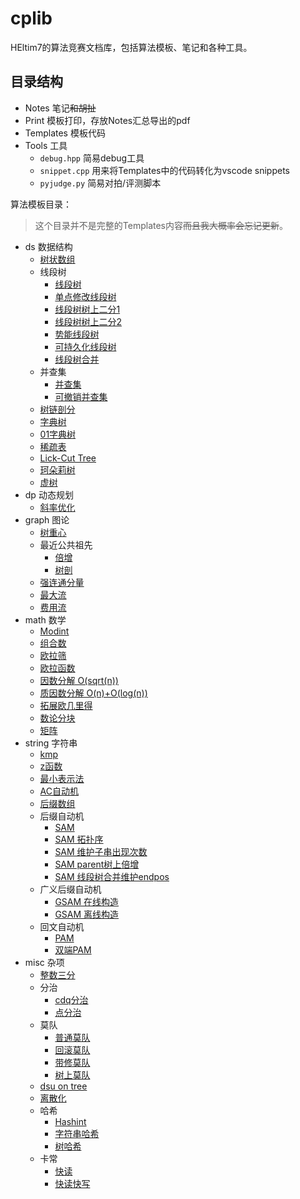 # cplib

HEltim7的算法竞赛文档库，包括算法模板、笔记和各种工具。

## 目录结构

- Notes 笔记~~和胡扯~~
- Print 模板打印，存放Notes汇总导出的pdf
- Templates 模板代码
- Tools 工具
  - `debug.hpp` 简易debug工具
  - `snippet.cpp` 用来将Templates中的代码转化为vscode snippets
  - `pyjudge.py` 简易对拍/评测脚本

算法模板目录：

> 这个目录并不是完整的Templates内容~~而且我大概率会忘记更新~~。

- ds 数据结构
  - [树状数组](./Templates/ds/fenwick_tree.cpp)
  - 线段树
    - [线段树](./Templates/ds/segment_tree.cpp)
    - [单点修改线段树](./Templates/ds/segment_tree_without_lazy_tag.cpp)
    - [线段树树上二分1](./Templates/ds/binary_search_on_segment_tree.cpp)
    - [线段树树上二分2](./Templates/ds/binary_search_on_segment_tree_prefix.cpp.cpp)
    - [势能线段树](./Templates/ds/potential_segment_tree.cpp)
    - [可持久化线段树](./Templates/ds/persistent_segment_tree.cpp)
    - [线段树合并](./Templates/ds/merge_split_segment_tree.cpp)
  - 并查集
    - [并查集](./Templates/ds/disjoint_union_set.cpp)
    - [可撤销并查集](./Templates/ds/undoable_disjoint_union_set.cpp)
  - [树链剖分](./Templates/ds/heavy_path_decomposition.cpp)
  - [字典树](./Templates/ds/trie.cpp)
  - [01字典树](./Templates/ds/binary_trie.cpp)
  - [稀疏表](./Templates/ds/sparse_table.cpp)
  - [Lick-Cut Tree](./Templates/ds/link_cut_tree.cpp)
  - [珂朵莉树](./Templates/ds/chtholly_tree.cpp)
  - [虚树](./Templates/ds/virtual_tree.cpp)
- dp 动态规划
  - [斜率优化](./Templates/dp/convex_hull_trick.cpp)
- graph 图论
  - [树重心](./Templates/graph/centroid.cpp)
  - 最近公共祖先
    - [倍增](./Templates/graph/lca_binary_lifting.cpp)
    - [树剖](./Templates/graph/lca_heavy_light_decomposition.cpp)
  - [强连通分量](./Templates/graph/tarjan.cpp)
  - [最大流](./Templates/graph/maximum_flow.cpp)
  - [费用流](./Templates/graph/minimum_cost_maximum_flow.cpp)
- math 数学
  - [Modint](./Templates/math/modint.cpp)
  - [组合数](./Templates/math/combinatorial_number.cpp)
  - [欧拉筛](./Templates/math/euler's_sieve.cpp)
  - [欧拉函数](./Templates/math/euler's_totient_function.cpp)
  - [因数分解 O(sqrt(n))](./Templates/math/factorization.cpp)
  - [质因数分解 O(n)+O(log(n))](./Templates/math/prime_factorization.cpp)
  - [拓展欧几里得](./Templates/math/exgcd.cpp)
  - [数论分块](./Templates/math/number_theory_sqrt_decomposition.cpp)
  - [矩阵](./Templates/math/matrix.cpp)
- string 字符串
  - [kmp](./Templates/string/kmp.cpp)
  - [z函数](./Templates/string/z_function.cpp)
  - [最小表示法](./Templates/string/smallest_cyclic_shift.cpp)
  - [AC自动机](./Templates/string/aho_corasick_automaton.cpp)
  - [后缀数组](./Templates/string/suffix_array.cpp)
  - 后缀自动机
    - [SAM](./Templates/string/suffix_automaton.cpp)
    - [SAM 拓扑序](./Templates/string/suffix_automaton_toporder.cpp)
    - [SAM 维护子串出现次数](./Templates/string/suffix_automaton_count.cpp)
    - [SAM parent树上倍增](./Templates/string/suffix_automaton_lca.cpp)
    - [SAM 线段树合并维护endpos](./Templates/string/suffix_automaton_endpos_maintaining.cpp)
  - 广义后缀自动机
    - [GSAM 在线构造](./Templates/string/general_suffix_automaton.cpp)
    - [GSAM 离线构造](./Templates/string/general_suffix_automaton_offline.cpp)
  - 回文自动机
    - [PAM](./Templates/string/palindrome_automaton.cpp)
    - [双端PAM](./Templates/string/double_end_palidrome_automaton.cpp)
- misc 杂项
  - [整数三分](./Templates/misc/ternary_search.cpp)
  - 分治
    - [cdq分治](./Templates/misc/cdq's_divide_and_conquer.cpp)
    - [点分治](./Templates/misc/centroid_decomposition.cpp)
  - 莫队
    - [普通莫队](./Templates/misc/mo's_algorithm.cpp)
    - [回滚莫队](./Templates/misc/mo's_algorithm_rollback.cpp)
    - [带修莫队](./Templates/misc/mo's_algorithm_modifiable.cpp)
    - [树上莫队](./Templates/misc/mo's_algorithm_on_tree.cpp)
  - [dsu on tree](./Templates/misc/dsu_on_tree.cpp)
  - [离散化](./Templates/misc/discrete.cpp)
  - 哈希
    - [Hashint](./Templates/misc/hashint.cpp)
    - [字符串哈希](./Templates/misc/hash_array.cpp)
    - [树哈希](./Templates/misc/hash_of_tree.cpp)
  - 卡常
    - [快读](./Templates/misc/fast_input.cpp)
    - [快读快写](./Templates/misc/fast_io.cpp)